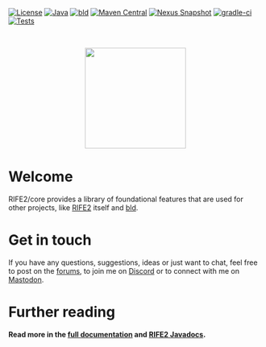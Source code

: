 [![License](https://img.shields.io/badge/license-Apache%20License%202.0-blue.svg)](https://opensource.org/licenses/Apache-2.0)
[![Java](https://img.shields.io/badge/java-17%2B-blue)](https://www.oracle.com/java/technologies/javase/jdk17-archive-downloads.html)
[![bld](https://img.shields.io/badge/2.1.0-FA9052?label=bld&labelColor=2392FF)](https://rife2.com/bld)
[![Maven Central](https://maven-badges.herokuapp.com/maven-central/com.uwyn.rife2/rife2-core/badge.svg?color=blue)](https://maven-badges.herokuapp.com/maven-central/com.uwyn.rife2/rife2-core)
[![Nexus Snapshot](https://img.shields.io/nexus/s/com.uwyn.rife2/rife2-core?server=https%3A%2F%2Fs01.oss.sonatype.org%2F)](https://s01.oss.sonatype.org/content/repositories/snapshots/com/uwyn/rife2/rife2-core/)
[![gradle-ci](https://github.com/rife2/rife2-core/actions/workflows/bld.yml/badge.svg)](https://github.com/rife2/rife2-core/actions/workflows/bld.yml)
[![Tests](https://rife2.com/tests-badge/badge/com.uwyn.rife2/rife2-core)](https://github.com/rife2/rife2-core/actions/workflows/bld.yml)

<br>

<p align="center"><img src="https://github.com/rife2/rife2/raw/main/images/rife2_logo.png" width="200"></p>

# Welcome

RIFE2/core provides a library of foundational features that are used for other
projects, like [RIFE2](https://github.com/rife2/rife2) itself and
[bld](https://github.com/rife2/bld).

# Get in touch

If you have any questions, suggestions, ideas or just want to chat, feel free
to post on the [forums](https://forum.uwyn.com), to join
me on [Discord](https://discord.gg/DZRYPtkb6J) or to connect with me on
[Mastodon](https://uwyn.net/@gbevin).

# Further reading

**Read more in the [full documentation](https://github.com/rife2/rife2/wiki)
and [RIFE2 Javadocs](https://rife2.github.io/rife2/).**
